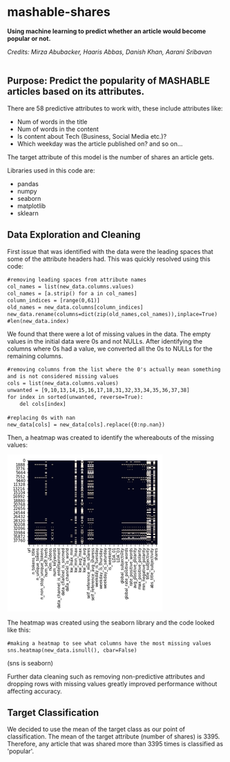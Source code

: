 # mashable-shares
**Using machine learning to predict whether an article would become popular or not.**

*Credits: Mirza Abubacker, Haaris Abbas, Danish Khan, Aarani Sribavan*
<br></br>

## Purpose: Predict the popularity of MASHABLE articles based on its attributes. 

There are 58 predictive attributes to work with, these include attributes like: 
- Num of words in the title
- Num of words in the content
- Is content about Tech (Business, Social Media etc.)?
- Which weekday was the article published on?
and so on...

The target attribute of this model is the number of shares an article gets. 

Libraries used in this code are:
- pandas
- numpy
- seaborn
- matplotlib
- sklearn

## Data Exploration and Cleaning
First issue that was identified with the data were the leading spaces that some of the attribute headers had. This was quickly resolved using this code:

```
#removing leading spaces from attribute names
col_names = list(new_data.columns.values)
col_names = [a.strip() for a in col_names]
column_indices = [range(0,61)]
old_names = new_data.columns[column_indices]
new_data.rename(columns=dict(zip(old_names,col_names)),inplace=True)
#len(new_data.index)

```

We found that there were a lot of missing values in the data. The empty values in the initial data were 0s and not NULLs. After identifying the columns where 0s had a value, we converted all the 0s to NULLs for the remaining columns. 

```
#removing columns from the list where the 0's actually mean something and is not considered missing values
cols = list(new_data.columns.values)
unwanted = [9,10,13,14,15,16,17,18,31,32,33,34,35,36,37,38]  
for index in sorted(unwanted, reverse=True):
    del cols[index]

#replacing 0s with nan
new_data[cols] = new_data[cols].replace({0:np.nan})

```
Then, a heatmap was created to identify the whereabouts of the missing values:

![alt text](https://github.com/ThisIsMirk/mashable-shares/blob/main/heatmapwhite.png?raw=true)

The heatmap was created using the seaborn library and the code looked like this:

```
#making a heatmap to see what columns have the most missing values
sns.heatmap(new_data.isnull(), cbar=False)
```
(sns is seaborn)

Further data cleaning such as removing non-predictive attributes and dropping rows with missing values greatly improved performance without affecting accuracy. 

## Target Classification
We decided to use the mean of the target class as our point of classification. The mean of the target attribute (number of shares) is 3395. Therefore, any article that was shared more than 3395 times is classified as 'popular'. 






